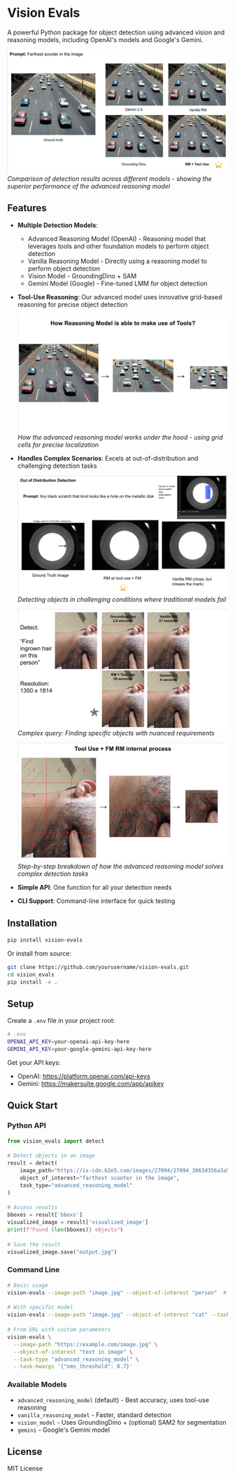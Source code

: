 # Vision Evals

A powerful Python package for object detection using advanced vision and reasoning models, including OpenAI's models and Google's Gemini.

![Example Results](assets/example_results.png)
*Comparison of detection results across different models - showing the superior performance of the advanced reasoning model*

## Features

- **Multiple Detection Models**: 
  - Advanced Reasoning Model (OpenAI) - Reasoning model that leverages tools and other foundation models to perform object detection
  - Vanilla Reasoning Model - Directly using a reasoning model to perform object detection
  - Vision Model - GroundingDino + SAM
  - Gemini Model (Google) - Fine-tuned LMM for object detection

- **Tool-Use Reasoning**: Our advanced model uses innovative grid-based reasoning for precise object detection
  
  ![Internal Workings](assets/internal_workings.png)
  *How the advanced reasoning model works under the hood - using grid cells for precise localization*

- **Handles Complex Scenarios**: Excels at out-of-distribution and challenging detection tasks
  
  ![Hard Example](assets/hard_example.png)
  *Detecting objects in challenging conditions where traditional models fail*
  
  ![Hard Example 2](assets/hard_example_2.png)
  *Complex query: Finding specific objects with nuanced requirements*
  
  ![Hard Example 2 Reasoning Process](assets/hard_example_2_reasoning_process.png)
  *Step-by-step breakdown of how the advanced reasoning model solves complex detection tasks*

- **Simple API**: One function for all your detection needs
- **CLI Support**: Command-line interface for quick testing

## Installation

```bash
pip install vision-evals
```

Or install from source:
```bash
git clone https://github.com/yourusername/vision-evals.git
cd vision_evals
pip install -e .
```

## Setup

Create a `.env` file in your project root:

```bash
# .env
OPENAI_API_KEY=your-openai-api-key-here
GEMINI_API_KEY=your-google-gemini-api-key-here
```

Get your API keys:
- OpenAI: https://platform.openai.com/api-keys
- Gemini: https://makersuite.google.com/app/apikey

## Quick Start

### Python API

```python
from vision_evals import detect

# Detect objects in an image
result = detect(
    image_path="https://ix-cdn.b2e5.com/images/27094/27094_3063d356a3a54cc3859537fd23c5ba9d_1539205710.jpeg",  # or image-path
    object_of_interest="farthest scooter in the image",
    task_type="advanced_reasoning_model"
)

# Access results
bboxes = result['bboxs']
visualized_image = result['visualized_image']
print(f"Found {len(bboxes)} objects")

# Save the result
visualized_image.save("output.jpg")
```

### Command Line

```bash
# Basic usage
vision-evals --image-path "image.jpg" --object-of-interest "person"  # "advanced_reasoning_model" used by default

# With specific model
vision-evals --image-path "image.jpg" --object-of-interest "cat" --task-type "gemini"

# From URL with custom parameters
vision-evals \
  --image-path "https://example.com/image.jpg" \
  --object-of-interest "text in image" \
  --task-type "advanced_reasoning_model" \
  --task-kwargs '{"nms_threshold": 0.7}'
```

### Available Models

- `advanced_reasoning_model` (default) - Best accuracy, uses tool-use reasoning
- `vanilla_reasoning_model` - Faster, standard detection
- `vision_model` - Uses GroundingDino + (optional) SAM2 for segmentation
- `gemini` - Google's Gemini model

## License

MIT License